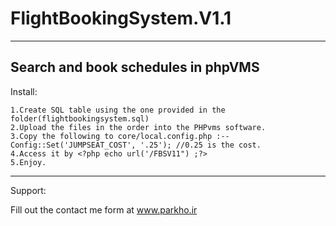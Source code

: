 # FlightBookingSystem.V1.1
---------------------------------------------
Search and book schedules in phpVMS
---------------------------------------------

Install:

    1.Create SQL table using the one provided in the folder(flightbookingsystem.sql)
    2.Upload the files in the order into the PHPvms software.
    3.Copy the following to core/local.config.php :--Config::Set('JUMPSEAT_COST', '.25'); //0.25 is the cost.
    4.Access it by <?php echo url('/FBSV11") ;?>
    5.Enjoy.
---------------------------------------------------------
Support:

Fill out the contact me form at www.parkho.ir
